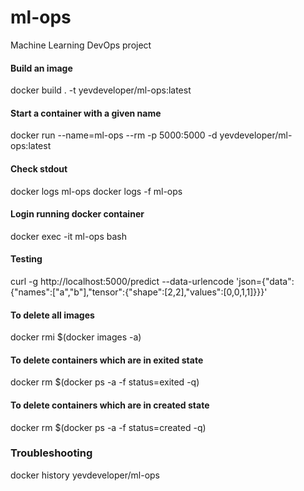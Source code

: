 # ml-ops
Machine Learning DevOps project

#### Build an image
docker build . -t yevdeveloper/ml-ops:latest

#### Start a container with a given name
docker run --name=ml-ops --rm -p 5000:5000 -d yevdeveloper/ml-ops:latest

#### Check stdout
docker logs ml-ops
docker logs -f ml-ops

#### Login running docker container
docker exec -it ml-ops  bash

#### Testing
curl -g http://localhost:5000/predict     --data-urlencode 'json={"data":{"names":["a","b"],"tensor":{"shape":[2,2],"values":[0,0,1,1]}}}'

#### To delete all images

docker rmi $(docker images -a)

#### To delete containers which are in exited state

docker rm $(docker ps -a -f status=exited -q)

#### To delete containers which are in created state

docker rm $(docker ps -a -f status=created -q)


### Troubleshooting

docker history yevdeveloper/ml-ops
